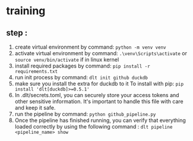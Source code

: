 # training
## step :
1. create virtual environment by command: `python -m venv venv`
2. activate virtual environment by command: `.\venv\Scripts\activate` or `source venv/bin/activate` if in linux kernel
3. install required packages by command: `pip install -r requirements.txt` 
4. run init process by command: `dlt init github duckdb `
5. make sure you install the extra for duckdb to it To install with pip: `pip install 'dlt[duckdb]>=0.5.1'`
6. In .dlt/secrets.toml, you can securely store your access tokens and other sensitive information. It's important to handle this file with care and keep it safe.
7. run the pipeline by command: `python github_pipeline.py`
8. Once the pipeline has finished running, you can verify that everything loaded correctly by using the following command : `dlt pipeline <pipeline_name> show`
